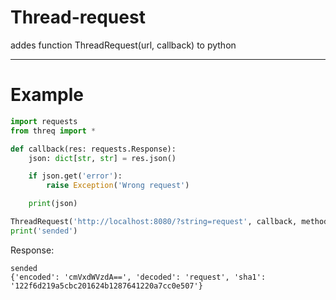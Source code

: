 # Thread-request
addes function ThreadRequest(url, callback) to python

-----------------

# Example
```python
import requests
from threq import *

def callback(res: requests.Response):
    json: dict[str, str] = res.json()

    if json.get('error'):
        raise Exception('Wrong request')

    print(json)

ThreadRequest('http://localhost:8080/?string=request', callback, method=MethodType.GET)
print('sended')
```

Response:
```
sended
{'encoded': 'cmVxdWVzdA==', 'decoded': 'request', 'sha1': '122f6d219a5cbc201624b1287641220a7cc0e507'}
```
